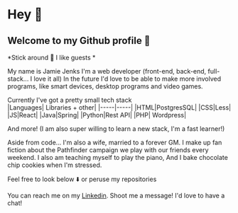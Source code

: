 # Hey 🤙

## Welcome to my Github profile 🦝
*Stick around 🐀 I like guests *

My name is Jamie Jenks I'm a web developer (front-end, back-end, full-stack... I love it all)
In the future I'd love to be able to make more involved programs, like smart devices, desktop programs and video games.

Currently I've got a pretty small tech stack  
  |Languages| Libraries + other|
  |-----|-----|
  |HTML|PostgresSQL|
  |CSS|Less|
  |JS|React|
  |Java|Spring|
  |Python|Rest API|
  |PHP| Wordpress|
  
And more!
(I am also super willing to learn a new stack, I'm a fast learner!)

Aside from code...
I'm also a wife, married to a forever GM. I make up fan fiction about the Pathfinder campaign we play with our friends every weekend.
I also am teaching myself to play the piano,
And I bake chocolate chip cookies when I'm stressed.

Feel free to look below ⬇️ or peruse my repositories

You can reach me on my [Linkedin](linkedin.com/in/jamiejenksdev).
Shoot me a message! I'd love to have a chat!
